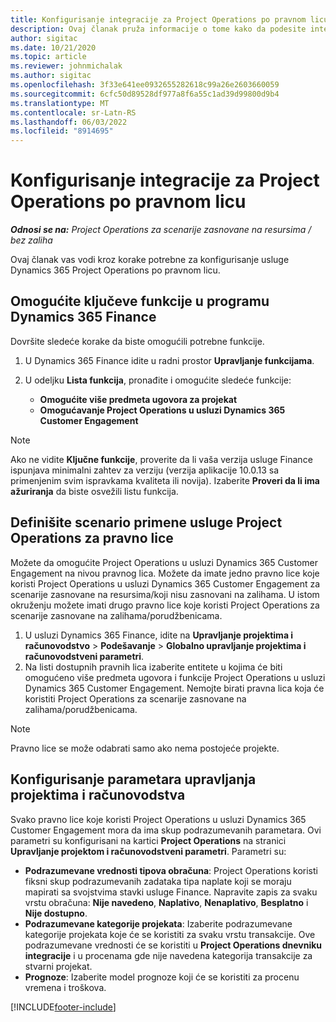 ```yaml
---
title: Konfigurisanje integracije za Project Operations po pravnom licu
description: Ovaj članak pruža informacije o tome kako da podesite integraciju po pravnom licu u usluzi Project Operations.
author: sigitac
ms.date: 10/21/2020
ms.topic: article
ms.reviewer: johnmichalak
ms.author: sigitac
ms.openlocfilehash: 3f33e641ee0932655282618c99a26e2603660059
ms.sourcegitcommit: 6cfc50d89528df977a8f6a55c1ad39d99800d9b4
ms.translationtype: MT
ms.contentlocale: sr-Latn-RS
ms.lasthandoff: 06/03/2022
ms.locfileid: "8914695"
---
```

# <a name="configure-project-operations-integration-per-legal-entity"></a>Konfigurisanje integracije za Project Operations po pravnom licu 

_**Odnosi se na:** Project Operations za scenarije zasnovane na resursima / bez zaliha_

Ovaj članak vas vodi kroz korake potrebne za konfigurisanje usluge Dynamics 365 Project Operations po pravnom licu.

## <a name="enable-feature-keys-in-dynamics-365-finance"></a>Omogućite ključeve funkcije u programu Dynamics 365 Finance

Dovršite sledeće korake da biste omogućili potrebne funkcije.

1. U Dynamics 365 Finance idite u radni prostor **Upravljanje funkcijama**.
2. U odeljku **Lista funkcija**, pronađite i omogućite sledeće funkcije:
  
    - **Omogućite više predmeta ugovora za projekat**
    - **Omogućavanje Project Operations u usluzi Dynamics 365 Customer Engagement**

> [!NOTE]
> Ako ne vidite **Ključne funkcije**, proverite da li vaša verzija usluge Finance ispunjava minimalni zahtev za verziju (verzija aplikacije 10.0.13 sa primenjenim svim ispravkama kvaliteta ili novija). Izaberite **Proveri da li ima ažuriranja** da biste osvežili listu funkcija.

## <a name="define-the-project-operations-deployment-scenario-for-a-legal-entity"></a>Definišite scenario primene usluge Project Operations za pravno lice

Možete da omogućite Project Operations u usluzi Dynamics 365 Customer Engagement na nivou pravnog lica. Možete da imate jedno pravno lice koje koristi Project Operations u usluzi Dynamics 365 Customer Engagement za scenarije zasnovane na resursima/koji nisu zasnovani na zalihama. U istom okruženju možete imati drugo pravno lice koje koristi Project Operations za scenarije zasnovane na zalihama/porudžbenicama.

1. U usluzi Dynamics 365 Finance, idite na **Upravljanje projektima i računovodstvo** > **Podešavanje** > **Globalno upravljanje projektima i računovodstveni parametri**.
2. Na listi dostupnih pravnih lica izaberite entitete u kojima će biti omogućeno više predmeta ugovora i funkcije Project Operations u usluzi Dynamics 365 Customer Engagement. Nemojte birati pravna lica koja će koristiti Project Operations za scenarije zasnovane na zalihama/porudžbenicama.

> [!NOTE]
> Pravno lice se može odabrati samo ako nema postojeće projekte.

## <a name="configure-project-management-and-accounting-parameters"></a>Konfigurisanje parametara upravljanja projektima i računovodstva

Svako pravno lice koje koristi Project Operations u usluzi Dynamics 365 Customer Engagement mora da ima skup podrazumevanih parametara. Ovi parametri su konfigurisani na kartici **Project Operations** na stranici **Upravljanje projektom i računovodstveni parametri**. Parametri su:

  - **Podrazumevane vrednosti tipova obračuna**: Project Operations koristi fiksni skup podrazumevanih zadataka tipa naplate koji se moraju mapirati sa svojstvima stavki usluge Finance. Napravite zapis za svaku vrstu obračuna: **Nije navedeno**, **Naplativo**, **Nenaplativo**, **Besplatno** i **Nije dostupno**.
  - **Podrazumevane kategorije projekata**: Izaberite podrazumevane kategorije projekata koje će se koristiti za svaku vrstu transakcije. Ove podrazumevane vrednosti će se koristiti u **Project Operations dnevniku integracije** i u procenama gde nije navedena kategorija transakcije za stvarni projekat.
  - **Prognoze**: Izaberite model prognoze koji će se koristiti za procenu vremena i troškova.


[!INCLUDE[footer-include](../includes/footer-banner.md)]